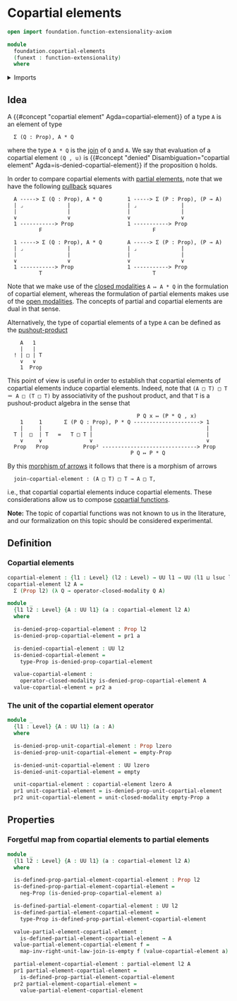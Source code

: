# Copartial elements

```agda
open import foundation.function-extensionality-axiom

module
  foundation.copartial-elements
  (funext : function-extensionality)
  where
```

<details><summary>Imports</summary>

```agda
open import foundation.dependent-pair-types
open import foundation.empty-types funext
open import foundation.negation funext
open import foundation.partial-elements
open import foundation.universe-levels

open import foundation-core.propositions

open import orthogonal-factorization-systems.closed-modalities funext

open import synthetic-homotopy-theory.joins-of-types funext
```

</details>

## Idea

A {{#concept "copartial element" Agda=copartial-element}} of a type `A` is an
element of type

```text
  Σ (Q : Prop), A * Q
```

where the type `A * Q` is the
[join](synthetic-homotopy-theory.joins-of-types.md) of `Q` and `A`. We say that
evaluation of a copartial element `(Q , u)` is
{{#concept "denied" Disambiguation="copartial element" Agda=is-denied-copartial-element}}
if the proposition `Q` holds.

In order to compare copartial elements with
[partial elements](foundation.partial-elements.md), note that we have the
following [pullback](foundation.pullbacks.md) squares

```text
  A -----> Σ (Q : Prop), A * Q        1 -----> Σ (P : Prop), (P → A)
  | ⌟              |                  | ⌟              |
  |                |                  |                |
  ∨                ∨                  ∨                ∨
  1 -----------> Prop                 1 -----------> Prop
          F                                   F

  1 -----> Σ (Q : Prop), A * Q        A -----> Σ (P : Prop), (P → A)
  | ⌟              |                  | ⌟              |
  |                |                  |                |
  ∨                ∨                  ∨                ∨
  1 -----------> Prop                 1 -----------> Prop
          T                                   T
```

Note that we make use of the
[closed modalities](orthogonal-factorization-systems.closed-modalities.md)
`A ↦ A * Q` in the formulation of copartial element, whereas the formulation of
partial elements makes use of the
[open modalities](orthogonal-factorization-systems.open-modalities.md). The
concepts of partial and copartial elements are dual in that sense.

Alternatively, the type of copartial elements of a type `A` can be defined as
the [pushout-product](synthetic-homotopy-theory.pushout-products.md)

```text
    A   1
    |   |
  ! | □ | T
    ∨   ∨
    1  Prop
```

This point of view is useful in order to establish that copartial elements of
copartial elements induce copartial elements. Indeed, note that
`(A □ T) □ T ＝ A □ (T □ T)` by associativity of the pushout product, and that
`T` is a pushout-product algebra in the sense that

```text
                                         P Q x ↦ (P * Q , x)
    1     1       Σ (P Q : Prop), P * Q ---------------------> 1
    |     |               |                                    |
  T |  □  | T   =   T □ T |                                    |
    ∨     ∨               ∨                                    ∨
  Prop   Prop           Prop² ------------------------------> Prop
                                       P Q ↦ P * Q
```

By this [morphism of arrows](foundation.morphisms-arrows.md) it follows that
there is a morphism of arrows

```text
  join-copartial-element : (A □ T) □ T → A □ T,
```

i.e., that copartial copartial elements induce copartial elements. These
considerations allow us to compose
[copartial functions](foundation.copartial-functions.md).

**Note:** The topic of copartial functions was not known to us in the
literature, and our formalization on this topic should be considered
experimental.

## Definition

### Copartial elements

```agda
copartial-element : {l1 : Level} (l2 : Level) → UU l1 → UU (l1 ⊔ lsuc l2)
copartial-element l2 A =
  Σ (Prop l2) (λ Q → operator-closed-modality Q A)

module _
  {l1 l2 : Level} {A : UU l1} (a : copartial-element l2 A)
  where

  is-denied-prop-copartial-element : Prop l2
  is-denied-prop-copartial-element = pr1 a

  is-denied-copartial-element : UU l2
  is-denied-copartial-element =
    type-Prop is-denied-prop-copartial-element

  value-copartial-element :
    operator-closed-modality is-denied-prop-copartial-element A
  value-copartial-element = pr2 a
```

### The unit of the copartial element operator

```agda
module _
  {l1 : Level} {A : UU l1} (a : A)
  where

  is-denied-prop-unit-copartial-element : Prop lzero
  is-denied-prop-unit-copartial-element = empty-Prop

  is-denied-unit-copartial-element : UU lzero
  is-denied-unit-copartial-element = empty

  unit-copartial-element : copartial-element lzero A
  pr1 unit-copartial-element = is-denied-prop-unit-copartial-element
  pr2 unit-copartial-element = unit-closed-modality empty-Prop a
```

## Properties

### Forgetful map from copartial elements to partial elements

```agda
module _
  {l1 l2 : Level} {A : UU l1} (a : copartial-element l2 A)
  where

  is-defined-prop-partial-element-copartial-element : Prop l2
  is-defined-prop-partial-element-copartial-element =
    neg-Prop (is-denied-prop-copartial-element a)

  is-defined-partial-element-copartial-element : UU l2
  is-defined-partial-element-copartial-element =
    type-Prop is-defined-prop-partial-element-copartial-element

  value-partial-element-copartial-element :
    is-defined-partial-element-copartial-element → A
  value-partial-element-copartial-element f =
    map-inv-right-unit-law-join-is-empty f (value-copartial-element a)

  partial-element-copartial-element : partial-element l2 A
  pr1 partial-element-copartial-element =
    is-defined-prop-partial-element-copartial-element
  pr2 partial-element-copartial-element =
    value-partial-element-copartial-element
```
